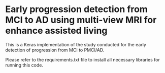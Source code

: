 # Early progression detection from MCI to AD using multi-view MRI for enhance assisted living 

This is a Keras implementation of the study conducted for the early detection of progression from MCI to PMCI/AD.

Please refer to the requirements.txt file to install all necessary libraries for running this code.
